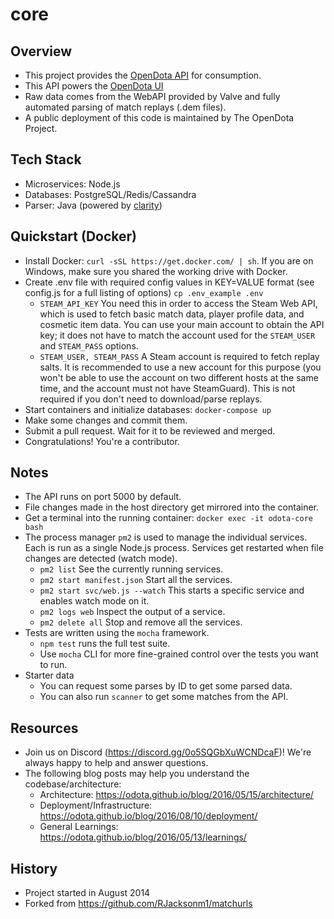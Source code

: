core
====

Overview
----
* This project provides the [OpenDota API](https://docs.opendota.com/) for consumption.
* This API powers the [OpenDota UI](https://www.opendota.com)
* Raw data comes from the WebAPI provided by Valve and fully automated parsing of match replays (.dem files).
* A public deployment of this code is maintained by The OpenDota Project.

Tech Stack
----
* Microservices: Node.js
* Databases: PostgreSQL/Redis/Cassandra
* Parser: Java (powered by [clarity](https://github.com/skadistats/clarity))

Quickstart (Docker)
----
* Install Docker: `curl -sSL https://get.docker.com/ | sh`. If you are on Windows, make sure you shared the working drive with Docker.
* Create .env file with required config values in KEY=VALUE format (see config.js for a full listing of options) `cp .env_example .env`
  * `STEAM_API_KEY` You need this in order to access the Steam Web API, which is used to fetch basic match data, player profile data, and cosmetic item data. You can use your main account to obtain the API key; it does not have to match the account used for the `STEAM_USER` and `STEAM_PASS` options.
  * `STEAM_USER, STEAM_PASS` A Steam account is required to fetch replay salts. It is recommended to use a new account for this purpose (you won't be able to use the account on two different hosts at the same time, and the account must not have SteamGuard). This is not required if you don't need to download/parse replays.
* Start containers and initialize databases: `docker-compose up`
* Make some changes and commit them.
* Submit a pull request.  Wait for it to be reviewed and merged.
* Congratulations!  You're a contributor.

Notes
----
* The API runs on port 5000 by default.
* File changes made in the host directory get mirrored into the container.
* Get a terminal into the running container: `docker exec -it odota-core bash`
* The process manager `pm2` is used to manage the individual services. Each is run as a single Node.js process. Services get restarted when file changes are detected (watch mode).
  * `pm2 list` See the currently running services.
  * `pm2 start manifest.json` Start all the services.
  * `pm2 start svc/web.js --watch` This starts a specific service and enables watch mode on it.
  * `pm2 logs web` Inspect the output of a service.
  * `pm2 delete all` Stop and remove all the services.
* Tests are written using the `mocha` framework.
  * `npm test` runs the full test suite.
  * Use `mocha` CLI for more fine-grained control over the tests you want to run.
* Starter data
  * You can request some parses by ID to get some parsed data.
  * You can also run `scanner` to get some matches from the API.

Resources
----
* Join us on Discord (https://discord.gg/0o5SQGbXuWCNDcaF)! We're always happy to help and answer questions.
* The following blog posts may help you understand the codebase/architecture:
  * Architecture: https://odota.github.io/blog/2016/05/15/architecture/
  * Deployment/Infrastructure: https://odota.github.io/blog/2016/08/10/deployment/
  * General Learnings: https://odota.github.io/blog/2016/05/13/learnings/

History
----
* Project started in August 2014
* Forked from https://github.com/RJacksonm1/matchurls
